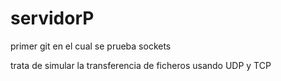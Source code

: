 # servidorP
primer git en el cual se prueba sockets


trata de simular la transferencia de ficheros usando UDP y TCP
